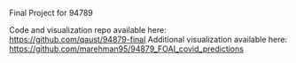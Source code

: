 Final Project for 94789

Code and visualization repo available here: https://github.com/qaust/94879-final
Additional visualization available here: https://github.com/marehman95/94879_FOAI_covid_predictions